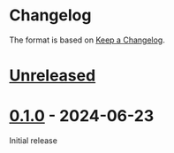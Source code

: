 # Changelog

The format is based on [Keep a Changelog][keep-a-changelog].

[keep-a-changelog]: https://keepachangelog.com/en/1.0.0/

# [Unreleased]

[Unreleased]: https://github.com/ericswpark/korstick/compare/0.1.0...HEAD

# [0.1.0] - 2024-06-23

Initial release

[0.1.0]: https://github.com/ericswpark/korstick/compare/731d5343d67224e84b503c446313f787fa694227...0.1.0
